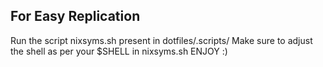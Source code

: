 ## For Easy Replication
Run the script nixsyms.sh present in dotfiles/.scripts/
Make sure to adjust the shell as per your $SHELL in nixsyms.sh
ENJOY :)

